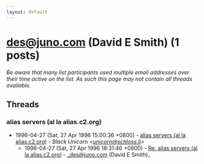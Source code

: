 ```yaml
---
layout: default
---
```


# des@juno.com (David E Smith) (1 posts)

_Be aware that many list participants used multiple email addresses over their time active on the list. As such this page may not contain all threads available._

## Threads

### alias servers  (al la alias.c2.org)
+ 1996-04-27 (Sat, 27 Apr 1996 15:00:36 +0800) - [alias servers  (al la alias.c2.org)](/archive/1996/04/89f93f073b9fbe45e08c3cef39850cac39ae2f9e8cd1933fdfb76d5a4cb6f256) - _Black Unicorn \<unicorn@schloss.li\>_
  + 1996-04-27 (Sat, 27 Apr 1996 18:31:46 +0800) - [Re: alias servers  (al la alias.c2.org)](/archive/1996/04/d03ca918de748015ad3d606da9a5c74c08dabd3f79ea0945cf0e6b450f4415f8) - _des@juno.com (David E Smith)_

